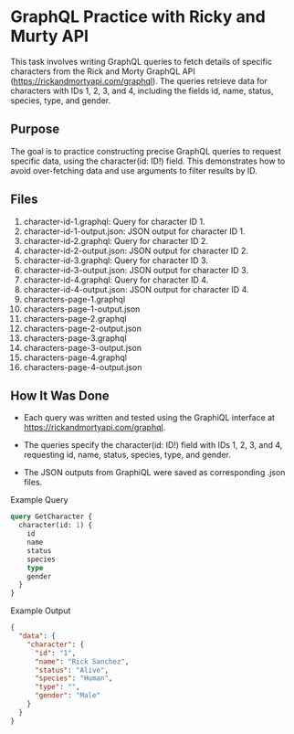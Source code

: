 # GraphQL Practice with Ricky and Murty API 
This task involves writing GraphQL queries to fetch details of specific characters from the Rick and Morty GraphQL API (https://rickandmortyapi.com/graphql). The queries retrieve data for characters with IDs 1, 2, 3, and 4, including the fields id, name, status, species, type, and gender.

## Purpose
The goal is to practice constructing precise GraphQL queries to request specific data, using the character(id: ID!) field. This demonstrates how to avoid over-fetching data and use arguments to filter results by ID.

## Files
1. character-id-1.graphql: Query for character ID 1.
2. character-id-1-output.json: JSON output for character ID 1.
3. character-id-2.graphql: Query for character ID 2.
4. character-id-2-output.json: JSON output for character ID 2.
5. character-id-3.graphql: Query for character ID 3.
6. character-id-3-output.json: JSON output for character ID 3.
7. character-id-4.graphql: Query for character ID 4.
8. character-id-4-output.json: JSON output for character ID 4.
9.  characters-page-1.graphql
10. characters-page-1-output.json
11. characters-page-2.graphql
12. characters-page-2-output.json
13. characters-page-3.graphql
14. characters-page-3-output.json
15. characters-page-4.graphql
16. characters-page-4-output.json

## How It Was Done
* Each query was written and tested using the GraphiQL interface at https://rickandmortyapi.com/graphql.

* The queries specify the character(id: ID!) field with IDs 1, 2, 3, and 4, requesting id, name, status, species, type, and gender.

* The JSON outputs from GraphiQL were saved as corresponding .json files.

Example Query
```graphql
query GetCharacter {
  character(id: 1) {
    id
    name
    status
    species
    type
    gender
  }
}
```

Example Output
```json
{
  "data": {
    "character": {
      "id": "1",
      "name": "Rick Sanchez",
      "status": "Alive",
      "species": "Human",
      "type": "",
      "gender": "Male"
    }
  }
}
```